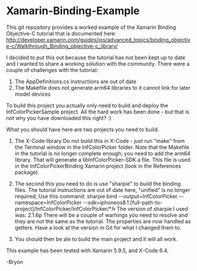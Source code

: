 # Xamarin-Binding-Example
This git repository provides a worked example of the Xamarin Binding Objective-C tutorial that is documented here: 
	http://developer.xamarin.com/guides/ios/advanced_topics/binding_objective-c/Walkthrough_Binding_objective-c_library/

I decided to put this out because the tutorial has not been kept up to date and I wanted to share a working solution with the community. There were a couple of challenges with the tutorial:
1. The AppDefinitions.cs instructions are out of date
2. The Makefile does not generate arm64 libraries to it cannot link for later model devices

To build this project you actually only need to build and deploy the InfColorPickerSample project. All the hard work has been done - but that is not why you have downloaded this right? :)

What you should have here are two projects you need to build.

1. The X-Code library
Do not build this in X-Code - just run "make" from the Terminal window in the InfColorPicker folder. Note that the Makefile in the tutorial is no longer complete enough; you need to add the arm64 library.
    That will generate a libInfColorPicker-SDK.a file. This file is used in the InfColorPickerBinding Xamarin project (look in the References package).

2. The second this you need to do is use "sharpie" to build the binding files. The tutorial instructions are out of date here, "unified" is no longer required; Use this command:
    sharpie bind --output=InfColorPicker --namespace=InfColorPicker --sdk=iphoneos8.1 [full-path-to-project]/InfColorPicker/InfColorPicker/*.h
    The version of sharpie I used was: 2.1.6p
    There will be a couple of warhings you need to resolve and they are not the same as the tutorial. The properties are now handled as getters. Have a look at the version in Git for what I changed them to.

3. You should then be ale to build the main project and it will all work.

This example has been tested with Xamarin 5.9.5, and X-Code 6.4.

-Bryon

